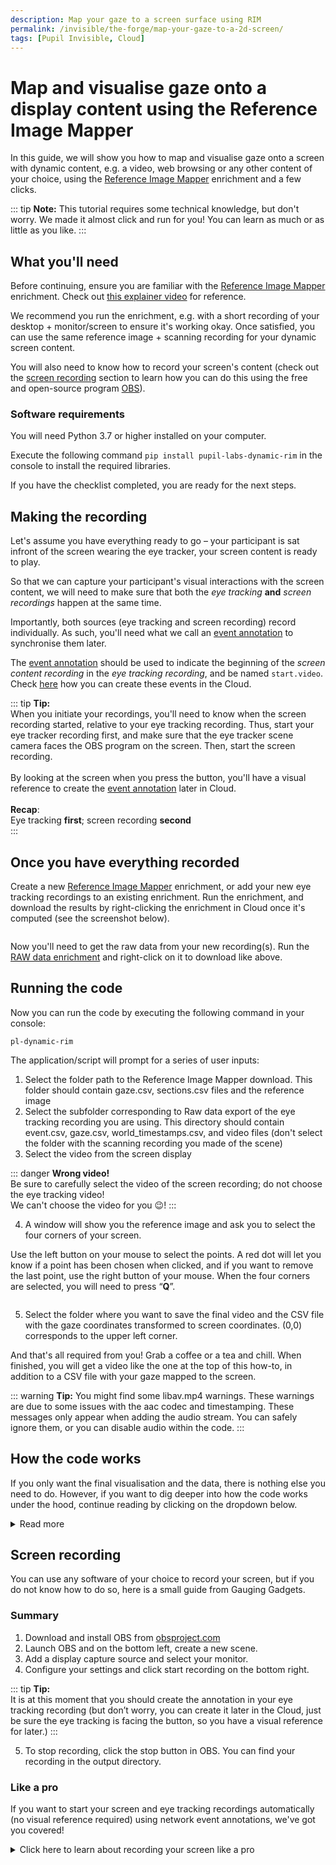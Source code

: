 ```yaml
---
description: Map your gaze to a screen surface using RIM
permalink: /invisible/the-forge/map-your-gaze-to-a-2d-screen/
tags: [Pupil Invisible, Cloud]
---
```


# Map and visualise gaze onto a display content using the Reference Image Mapper
<TagLinks />
<Youtube src="OXIUjIzCplc"/>

In this guide, we will show you how to map and visualise gaze onto a screen with dynamic content, e.g. a video, web browsing or any other content of your choice, using the [Reference Image Mapper](https://docs.pupil-labs.com/invisible/explainers/enrichments/#reference-image-mapper) enrichment and a few clicks.

::: tip
**Note:** This tutorial requires some technical knowledge, but don't worry. We made it almost click and run for you! You can learn as much or as little as you like.
:::

## What you'll need
Before continuing, ensure you are familiar with the [Reference Image Mapper](https://docs.pupil-labs.com/invisible/explainers/enrichments/#reference-image-mapper) enrichment. Check out [this explainer video](https://www.youtube.com/watch?v=ygqzQEzUIS4&t=56s) for reference. 

We recommend you run the enrichment, e.g. with a short recording of your desktop + monitor/screen to ensure it's working okay. Once satisfied, you can use the same reference image + scanning recording for your dynamic screen content.

You will also need to know how to record your screen's content (check out the [screen recording](#Screen-recording) section to learn how you can do this using the free and open-source program [OBS](https://obsproject.com/)).

### Software requirements

<v-layout row align-center>
<v-flex fill-height shrink>
  <v-checkbox 
    dense
    color="primary"
    >
  </v-checkbox>
</v-flex>
</v-flex shrink>
  You will need Python 3.7 or higher installed on your computer. 
</v-flex>
</v-layout>

<v-layout row align-start>
<v-flex fill-height shrink>
  <v-checkbox 
    dense
    color="primary"
    >
  </v-checkbox>
</v-flex>
</v-flex shrink>
  <p>Execute the following command <code>pip install pupil-labs-dynamic-rim</code> in the console to install the required libraries.</p>
</v-flex>
</v-layout> 

If you have the checklist completed, you are ready for the next steps.

## Making the recording
Let's assume you have everything ready to go – your participant is sat infront of the screen wearing the eye tracker, your screen content is ready to play. 

So that we can capture your participant's visual interactions with the screen content, we will need to make sure that both the *eye tracking* **and** *screen recordings* happen at the same time. 

Importantly, both sources (eye tracking and screen recording) record individually. As such, you'll need what we call an [event annotation](https://docs.pupil-labs.com/invisible/explainers/basic-concepts/#events) to synchronise them later.

The [event annotation](https://docs.pupil-labs.com/invisible/explainers/basic-concepts/#events) should be used to indicate the beginning of the *screen content recording* in the *eye tracking recording*, and be named `start.video`. 
Check [here](https://docs.pupil-labs.com/invisible/explainers/basic-concepts/#events) how you can create these events in the Cloud.

::: tip
**Tip:**<br>
When you initiate your recordings, you'll need to know when the screen recording started, relative to your eye tracking recording. Thus, start your eye tracker recording first, and make sure that the eye tracker scene camera faces the OBS program on the screen. Then, start the screen recording. <br> <br>
By looking at the screen when you press the button, you'll have a visual reference to create the [event annotation](https://docs.pupil-labs.com/invisible/explainers/basic-concepts/#events) later in Cloud.<br>
<br>**Recap**: <br>Eye tracking **first**; screen recording **second**<br>
:::

## Once you have everything recorded

<v-layout row align-start>
<v-flex fill-height shrink>
  <v-checkbox 
    dense
    color="primary"
    >
  </v-checkbox>
</v-flex>
</v-flex fill-height shrink>
  <p>Create a new <a href="https://docs.pupil-labs.com/invisible/explainers/enrichments/#reference-image-mapper">Reference Image Mapper</a> enrichment, or add your new eye tracking recordings to an existing enrichment. Run the enrichment, and download the results by right-clicking the enrichment in Cloud once it's computed (see the screenshot below).</p>
</v-flex>
</v-layout> 

<div class="pb-4" style="display:flex;justify-content:center;">
  <v-img
    class="rounded" 
    :src="require('../../media/the-forge/download_rim.png')"
    max-width=400px
  >
  </v-img>
</div>

<v-layout row align-start>
<v-flex fill-height shrink>
  <v-checkbox 
    dense
    color="primary"
    >
  </v-checkbox>
</v-flex>
</v-flex fill-height shrink>
  <p>Now you'll need to get the raw data from your new recording(s). Run the <a href="https://docs.pupil-labs.com/invisible/explainers/enrichments/#raw-data-exporter">RAW data enrichment</a> and right-click on it to download like above.</p>
</v-flex>
</v-layout> 

## Running the code
Now you can run the code by executing the following command in your console:

`pl-dynamic-rim`

The application/script will prompt for a series of user inputs:
1. Select the folder path to the Reference Image Mapper download. This folder should contain gaze.csv, sections.csv files and the reference image
2. Select the subfolder corresponding to Raw data export of the eye tracking recording you are using. This directory should contain event.csv, gaze.csv, world_timestamps.csv, and video files (don't select the folder with the scanning recording you made of the scene)
3. Select the video from the screen display

::: danger 
**Wrong video!**<br> Be sure to carefully select the video of the screen recording; do not choose the eye tracking video! <br> We can't choose the video for you 😉!
:::

4. A window will show you the reference image and ask you to select the four corners of your screen. 

Use the left button on your mouse to select the points. A red dot will let you know if a point has been chosen when clicked, and if you want to remove the last point, use the right button of your mouse. When the four corners are selected, you will need to press “**Q**”.

<div class="pb-4" style="display:flex;justify-content:center;">
  <v-img
    class="rounded" 
    :src="require('../../media/the-forge/screen_corners.png')"
    max-width=300px
  >
  </v-img>
</div>

5. Select the folder where you want to save the final video and the CSV file with the gaze coordinates transformed to screen coordinates. (0,0) corresponds to the upper left corner.

And that's all required from you! Grab a coffee or a tea and chill. When finished, you will get a video like the one at the top of this how-to, in addition to a CSV file with your gaze mapped to the screen.

::: warning
**Tip:**
You might find some libav.mp4 warnings. These warnings are due to some issues with the aac codec and timestamping. These messages only appear when adding the audio stream. You can safely ignore them, or you can disable audio within the code.
:::

## How the code works

If you only want the final visualisation and the data, there is nothing else you need to do. However, if you want to dig deeper into how the code works under the hood, continue reading by clicking on the dropdown below.

<details>
<summary>Read more</summary>
<!-- This is collapsed   -->
<br>
The code is hosted at <a href="https://github.com/pupil-labs/dynamic-rim-module">https://github.com/pupil-labs/dynamic-rim-module</a>. 
    
Navigate to `src/pupil_labs/dynamic_content_on_rim/`. You will first notice that we split the code into several modules. The core functionality is in the script `dynamic_rim.py`. Under the uitools folder, you will find the code used to ask for paths, directories or even to ask for the screen corners. And under the video/read folder is the script to read the timestamps or find a frame for specific timestamps.

In summary, we read the .csv files into Pandas data frames. We use pyav to obtain the timestamps/presentation times for each frame on the videos, and we use OpenCV to get the transformation matrix and apply it to the gaze coordinates. We then merge the data using the timestamps and finally decode the right frames, work with them and encode them again.

You can find below a short description of the main functions.
### Reading timestamps
```python
# on video/read.py
def read_screen_video()
```
This function takes the video path and decodes every frame from the stream, reading their presentation and decoding timestamps and frame index. It returns these values together with an estimate of the frames per second. An optional argument can be given to read audio streams rather than video.
### Merging timestamps
```python
# on dynamic_rim.py 
def merge_tables() 
```

Once the timestamps files have been read into Pandas Dataframes, we can match them using the function <a href="https://pandas.pydata.org/pandas-docs/version/0.25.0/reference/api/pandas.merge_asof.html"> pd.merge_asof()</a>. The function above (merge_tables) merges all the sources: screen, scene, reference image gaze coordinates, frames indexes, etc., in the proper order so that all of them match in the final video.
### Getting the coordinates of the screen and the perspective transformation
```python
# on uitools/get_corners.py
def pick_point_in_image()
```
Takes the path to the RIM download folder and the number of points to collect. It will use OpenCV to load the reference image to the user, downscale to avoid issues with HDPI screens and save the points selected, giving red dots over the image as feedback.

```python
# on dynamic_rim.py
def get_perspective_transform()
```
With the corners selected, this function uses OpenCV’s function cv2.getPerspectiveTransform to obtain the transformation matrix, which is later applied in the main function using cv2.perspectiveTransform to remap the RIM’s gaze coordinates into screen’s coordinates.
### Saving the video

```python
# on dynamic_rim.py
def save_videos()
```

This function takes care of producing the final resulting video.

```python
# on video/read.py
def get_frame()
```

This function will iterate, look for and decode the frame whose presentation timestamps match those required for that frame.

```python
# on dynamic_rim.py
def prepare_image()
```

With the frame withdrawn in the previous function and converted to an image, the gaze will be plotted on top, it will be resized if needed, and the screen patch will be drawn. The different steps to be performed will depend on the source of the frame.

</details>
<!-- empty line   -->

## Screen recording
You can use any software of your choice to record your screen, but if you do not know how to do so, here is a small guide from Gauging Gadgets.

<Youtube src="_LWwqbHU8L0"/>

### Summary
1. Download and install OBS from [obsproject.com](https://obsproject.com)
2. Launch OBS and on the bottom left, create a new scene. 
3. Add a display capture source and select your monitor.
4. Configure your settings and click start recording on the bottom right. 

::: tip
**Tip:**<br>
It is at this moment that you should create the annotation in your eye tracking recording (but don’t worry, you can create it later in the Cloud, just be sure the eye tracking is facing the button, so you have a visual reference for later.)
:::

5. To stop recording, click the stop button in OBS. You can find your recording in the output directory.

### Like a pro
If you want to start your screen and eye tracking recordings automatically (no visual reference required) using network event annotations, we've got you covered!

<details>
<summary>Click here to learn about recording your screen like a pro</summary>
<!-- This is collapsed   -->
<br>
Assuming you have <b>OBS</b> installed and correctly set up, you will need to install the <a href="https://github.com/obsproject/obs-websocket"><b>OBS WebSocket plugin</b></a>. 
<br>
Follow the installer's instructions, and click on "Tools > obs-websocket Settings" when finished. A pop-up will appear and let you modify the settings. There are two parameters we will need for later, the port and the password.

But for now, let's go back to your Python console and install the following packages:
    
```pip install simpleobsws pupil-labs-realtime-api```
    
The first package will help us access the WebSocket API from OBS, and the second is our real-time API wrapper for Python.

Download the script [recording.py](https://raw.githubusercontent.com/pupil-labs/dynamic-rim-module/main/src/pupil_labs/dynamic_content_on_rim/recording/recording.py?token=GHSAT0AAAAAABXIQHJWQYOPFDTO36JXC5N6YZNSEUQ). As you can see, the script uses asynchronous calls to send WebSockets without blocking each other. 
Go to lines **76 & 77** and modify them according to the parameters we had in the obs-websocket settings.
* **L76:** `url="ws://localhost:XXXX/"`where XXXX is the port number you use, defaults to 4455.
    
::: danger
**Do not use 8080!** Pupil Invisible uses this one for the real-time API.
:::
    
* **L77:** Password -> Obvious, isn't it? 

Once everything is set, you only have to run *recording.py*.<br>
This will automatically connect to Pupil Invisible, launch OBS in your system, wait (5s) for it to be fully open, and then send a signal to start recording in OBS along with a "start.video" annotation to your Pupil Invisible.

</details>
<!-- empty line   -->